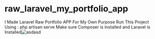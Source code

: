 # raw_laravel_my_portfolio_app
I Made Laravel Raw Portfolio APP For My Own Purpose
Run This Project Using : php artisan serve
Make sure Composer is installed and Laravel is Installed![asdasd](https://user-images.githubusercontent.com/41202696/127557907-14264113-aa90-4183-80a2-d60f1883efe8.PNG)

